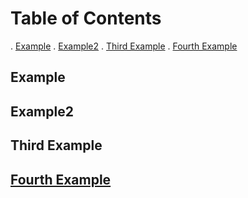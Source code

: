 # Table of Contents
. [Example](#example)
. [Example2](#example2)
. [Third Example](#third-example)
. [Fourth Example](#fourth-examplehttpwwwfourthexamplecom)


## Example
## Example2
## Third Example
## [Fourth Example](http://www.fourthexample.com) 

